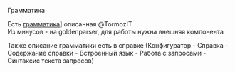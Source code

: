 
Грамматика

Есть [грамматика](https://devtool1c.ucoz.ru/load/prochie/grammatika_jazyka_zaprosov_1s_8_2_goldparser/2-1-0-4)] описанная @TormozIT  
Из минусов - на goldenparser, для работы нужна внешняя компонента


Также описание грамматики есть в справке (Конфигуратор - Справка - Содержание справки - Встроенный язык - Работа с запросами - Синтаксис текста запросов)


